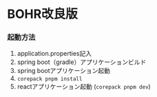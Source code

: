 # BOHR改良版

### 起動方法

1. application.properties記入
2. spring boot（gradle）アプリケーションビルド
3. spring bootアプリケーション起動
4. ```corepack pnpm install```
5. reactアプリケーション起動 (```corepack pnpm dev```)
